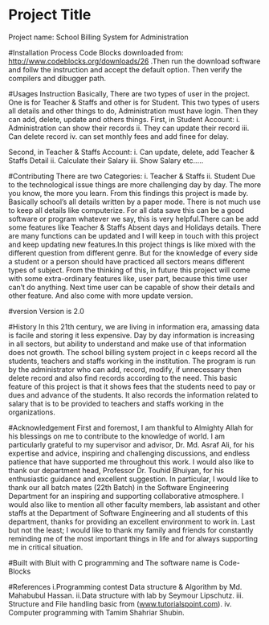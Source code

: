 # Project Title
Project name: School Billing System for Administration

#Installation Process
Code Blocks downloaded from: http://www.codeblocks.org/downloads/26 .Then  run the download software and follw the instruction and accept the default option. Then verify the compilers and dibugger path.

#Usages Instruction
Basically, There are two types of user in the project. One is for Teacher & Staffs and other is for Student. This two types of users all details and other things to do, Administration must have login. Then they can add, delete, update and others things.
First, in Student Account:
i. Administration can show their records
ii. They can update their record
iii. Can delete record 
iv. can set monthly fees and add finee for delay.

Second, in Teacher & Staffs Account:
i. Can update, delete, add Teacher & Staffs Detail
ii. Calculate their Salary
iii. Show Salary etc.....

#Contributing
There are two Categories:
i. Teacher & Staffs
ii. Student
Due to the technological issue things are more challenging day by day. The more you know, the more you learn. From this findings this project is made by. Basically school’s all details written by a paper mode. There is not much use to keep all details like computerize. For all data save this can be a good software or program whatever we say, this is very helpful.There can be add some features like Teacher & Staffs Absent days and Holidays details. There are many functions can be updated and I will keep in touch with this project and keep updating new features.In this project things is like mixed with the different question from different genre. But for the knowledge of every side a student or a person should have practiced all sectors means different types of subject. From the thinking of this, in future this project will come with some extra-ordinary features like, user part, because this time user can’t do anything. Next time user can be capable of show their details and other feature. And also come with more update version.

#version
Version is 2.0

#History
In this 21th century, we are living in information era, amassing data is facile and storing it less expensive. Day by day information is increasing in all sectors, but ability to understand and make use of that information does not growth. The school billing system project in c keeps record all the students, teachers and staffs working in the institution. The program is run by the administrator who can add, record, modify, if unnecessary then delete record and also find records according to the need. This basic feature of this project is that it shows fees that the students need to pay or dues and advance of the students. It also records the information related to salary that is to be provided to teachers and staffs working in the organizations.

#Acknowledgement
First and foremost, I am thankful to Almighty Allah for his blessings on me to contribute to the knowledge of world. I am particularly grateful to my supervisor and advisor, Dr. Md. Asraf Ali, for his expertise and advice, inspiring and challenging discussions, and endless patience that have supported me throughout this work. I would also like to thank our department head, Professor Dr. Touhid Bhuiyan, for his enthusiastic guidance and excellent suggestion. In particular, I would like to thank our all batch mates (22th Batch) in the Software Engineering Department for an inspiring and supporting collaborative atmosphere. I would also like to mention all other faculty members, lab assistant and other staffs at the Department of Software Engineering and all students of this department, thanks for providing an excellent environment to work in. Last but not the least; I would like to thank my family and friends for constantly reminding me of the most important things in life and for always supporting me in critical situation.

#Built with
Bluit with C programming and The software name is Code-Blocks

#References
i.Programming contest Data structure & Algorithm by Md. Mahabubul Hassan.
ii.Data structure with lab by Seymour Lipschutz.
iii. Structure and File handling basic from (www.tutorialspoint.com).
iv. Computer programming with Tamim Shahriar Shubin.


